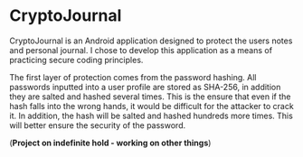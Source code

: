 # CryptoJournal
CryptoJournal is an Android application designed to protect the users notes and personal journal. I chose to develop this application as a means of practicing secure coding principles. 

The first layer of protection comes from the password hashing. All passwords inputted into a user profile are stored as SHA-256, in addition they are salted and hashed several times. This is the ensure that even if the hash falls into the wrong hands, it would be difficult for the attacker to crack it. In addition, the hash will be salted and hashed hundreds more times. This will better ensure the security of the password.

(**Project on indefinite hold - working on other things**)
